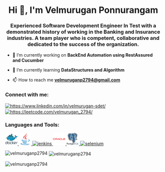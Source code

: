 <h1 align="center">Hi 👋, I'm Velmurugan Ponnurangam</h1>
<h3 align="center">Experienced Software Development Engineer In Test with a demonstrated history of working in the Banking and Insurance industries. A team player who is competent, collaborative and dedicated to the success of the organization.</h3>

- 🔭 I’m currently working on **BackEnd Automation using RestAssured and Cucumber**

- 🌱 I’m currently learning **DataStructures and Algorithm**

- 📫 How to reach me **velmuruganp2794@gmail.com**

<h3 align="left">Connect with me:</h3>
<p align="left">
<a href="https://linkedin.com/in/https://www.linkedin.com/in/velmurugan-sdet/" target="blank"><img align="center" src="https://raw.githubusercontent.com/rahuldkjain/github-profile-readme-generator/master/src/images/icons/Social/linked-in-alt.svg" alt="https://www.linkedin.com/in/velmurugan-sdet/" height="30" width="40" /></a>
<a href="https://www.leetcode.com/https://leetcode.com/velmurugan_2794/" target="blank"><img align="center" src="https://raw.githubusercontent.com/rahuldkjain/github-profile-readme-generator/master/src/images/icons/Social/leet-code.svg" alt="https://leetcode.com/velmurugan_2794/" height="30" width="40" /></a>
</p>

<h3 align="left">Languages and Tools:</h3>
<p align="left"> <a href="https://www.docker.com/" target="_blank" rel="noreferrer"> <img src="https://raw.githubusercontent.com/devicons/devicon/master/icons/docker/docker-original-wordmark.svg" alt="docker" width="40" height="40"/> </a> <a href="https://www.java.com" target="_blank" rel="noreferrer"> <img src="https://raw.githubusercontent.com/devicons/devicon/master/icons/java/java-original.svg" alt="java" width="40" height="40"/> </a> <a href="https://www.jenkins.io" target="_blank" rel="noreferrer"> <img src="https://www.vectorlogo.zone/logos/jenkins/jenkins-icon.svg" alt="jenkins" width="40" height="40"/> </a> <a href="https://www.oracle.com/" target="_blank" rel="noreferrer"> <img src="https://raw.githubusercontent.com/devicons/devicon/master/icons/oracle/oracle-original.svg" alt="oracle" width="40" height="40"/> </a> <a href="https://www.postgresql.org" target="_blank" rel="noreferrer"> <img src="https://raw.githubusercontent.com/devicons/devicon/master/icons/postgresql/postgresql-original-wordmark.svg" alt="postgresql" width="40" height="40"/> </a> <a href="https://www.selenium.dev" target="_blank" rel="noreferrer"> <img src="https://raw.githubusercontent.com/detain/svg-logos/780f25886640cef088af994181646db2f6b1a3f8/svg/selenium-logo.svg" alt="selenium" width="40" height="40"/> </a> </p>

<p><img align="left" src="https://github-readme-stats.vercel.app/api/top-langs?username=velmuruganp2794&show_icons=true&locale=en&layout=compact" alt="velmuruganp2794" /></p>

<p>&nbsp;<img align="center" src="https://github-readme-stats.vercel.app/api?username=velmuruganp2794&show_icons=true&locale=en" alt="velmuruganp2794" /></p>

<p><img align="center" src="https://github-readme-streak-stats.herokuapp.com/?user=velmuruganp2794&" alt="velmuruganp2794" /></p>
